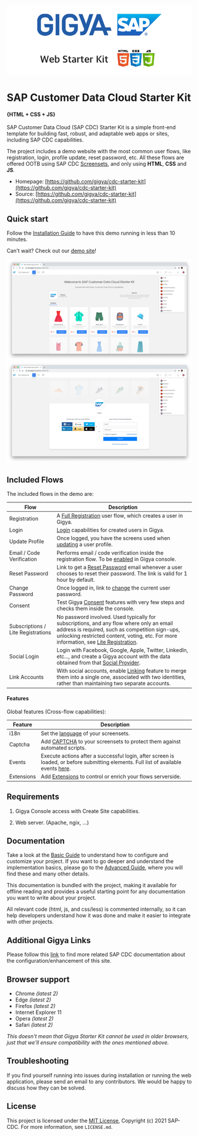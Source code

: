 [![Demo Site](docs/img/readme/0-gigya-starter-kit-v5.png)](https://gigyademo.com/cdc-starter-kit/)

# **SAP Customer Data Cloud Starter Kit**
#### **{**HTML + CSS + JS**}**


SAP Customer Data Cloud (SAP CDC) Starter Kit is a simple front-end template for building
fast, robust, and adaptable web apps or sites, including SAP CDC capabilities.

The project includes a demo website with the most common user flows, like registration, login, profile update, reset password, etc. All these flows are offered OOTB using SAP CDC [Screensets](https://developers.gigya.com/display/GD/Screen-Sets), and only using **HTML**, **CSS** and **JS**.

* Homepage: [https://github.com/gigya/cdc-starter-kit](https://github.com/gigya/cdc-starter-kit)
* Source: [https://github.com/gigya/cdc-starter-kit](https://github.com/gigya/cdc-starter-kit)

## Quick start

Follow the [Installation Guide](docs/install.md) to have this demo running in less than 10 minutes.

Can't wait? Check out our [demo site](https://gigyademo.com/cdc-starter-kit/)!

 <!-- [![Demo Site](docs/img/basic/0-not-logged-with-language.png)](https://gigyademo.com/cdc-starter-kit/) -->


 [![Demo Site](docs/img/basic/0-not-logged-with-language-and-sample-content.png)](https://gigyademo.com/cdc-starter-kit/)
 [![Demo Site](docs/img/basic/0-not-logged-with-language-and-sample-content-ii.png)](https://gigyademo.com/cdc-starter-kit/)


## Included Flows

The included flows in the demo are:

| Flow | Description |
|-|-|
| Registration | A [Full Registration](https://developers.gigya.com/display/GD/Screen-Sets#Screen-Sets-RegistrationFlows) user flow, which creates a user in Gigya.|
| Login | [Login](https://developers.gigya.com/display/GD/Screen-Sets#Screen-Sets-RegistrationFlows) capabilities for created users in Gigya. |
| Update Profile | Once logged, you have the screens used when [updating](https://developers.gigya.com/display/GD/Default+Screen-sets#DefaultScreen-sets-DefaultScreen-Sets) a user profile. |
| Email / Code Verification | Performs email / code verification inside the registration flow. To be [enabled](https://developers.gigya.com/display/GD/Policies#Policies-email_verificationEmailVerification) in Gigya console. |
| Reset Password | Link to get a [Reset Password](https://developers.gigya.com/display/GD/Email+Templates#EmailTemplates-PasswordReset) email whenever a user chooses to reset their password. The link is valid for 1 hour by default.|
| Change Password | Once logged in, link to [change](https://developers.gigya.com/display/GD/Policies#Policies-PasswordChange) the current user password. |
| Consent | Test Gigya [Consent](https://developers.gigya.com/display/GD/Consent+Management) features with very few steps and checks them inside the console. |
| Subscriptions / Lite Registrations | No password involved. Used typically for subscriptions, and any flow where only an email address is required, such as competition sign-ups, unlocking restricted content, voting, etc. For more information, see [Lite Registration](). |
| Social Login | Login with Facebook, Google, Apple, Twitter, LinkedIn, etc..., and create a Gigya account with the data obtained from that [Social Provider](https://developers.gigya.com/display/GD/Social+Login). |
| Link Accounts | With social accounts, enable [Linking](https://developers.gigya.com/display/GD/Linking+Social+Accounts) feature to merge them into a single one, associated with two identities, rather than maintaining two separate accounts. |


#### Features

Global features (Cross-flow capabilities):

<!---
| Registration Completion |  |
| TFA | |
| Concatenate Screensets | Split your form into several to improve the user experience. See [doc](). |
-->

| Feature | Description |
|-|-|
| i18n | Set the [language]() of your screensets. |
| Captcha | Add [CAPTCHA]() to your screensets to protect them against automated scripts. |
| Events | Execute actions after a successful login, after screen is loaded, or before submitting elements. Full list of available events [here](https://developers.gigya.com/display/GD/accounts.showScreenSet+JS#accounts.showScreenSetJS-Events). |
| Extensions | Add [Extensions]() to control or enrich your flows serverside. |

## Requirements

1. Gigya Console access with Create Site capabilities.

1. Web server. (Apache, ngix, ...)

## Documentation

Take a look at the [Basic Guide](docs/basic.md) to understand how to configure and customize your project. If you want to go deeper and understand the implementation basics, please go to the [Advanced Guide](docs/advanced.md), where you will find these and many other details.

This documentation is bundled with the project, making it available for offline reading and provides a useful starting point for any documentation you want to write about your project.

All relevant code (html, js, and css/less) is commented internally, so it can help developers understand how it was done and make it easier to integrate with other projects.

## Additional Gigya Links

Please follow this [link](docs/links.md) to find more related SAP CDC documentation about the configuration/enhancement of this site.

## Browser support

* Chrome *(latest 2)*
* Edge *(latest 2)*
* Firefox *(latest 2)*
* Internet Explorer 11
* Opera *(latest 2)*
* Safari *(latest 2)*

*This doesn't mean that Gigya Starter Kit cannot be used in older browsers,
just that we'll ensure compatibility with the ones mentioned above.*

## Troubleshooting

If you find yourself running into issues during installation or running the web application, please send an email to any contributors. We would be happy to discuss how they can be solved.


## License

This project is licensed under the [MIT License](http://www.apache.org/licenses/LICENSE-2.0), Copyright (c) 2021 SAP-CDC. For more information, see `LICENSE.md`.
